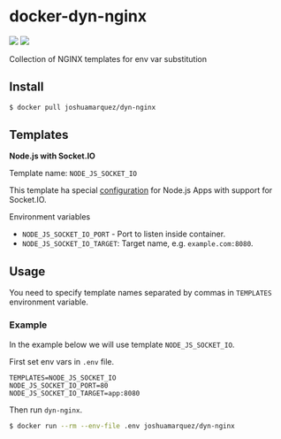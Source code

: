 # docker-dyn-nginx

[![](https://images.microbadger.com/badges/version/joshuamarquez/dyn-nginx:0.1.0.svg)](https://microbadger.com/images/joshuamarquez/dyn-nginx:0.1.0 "Get your own version badge on microbadger.com") [![](https://images.microbadger.com/badges/image/joshuamarquez/dyn-nginx:0.1.0.svg)](https://microbadger.com/images/joshuamarquez/dyn-nginx:0.1.0 "Get your own image badge on microbadger.com")

Collection of NGINX templates for env var substitution

## Install

```sh
$ docker pull joshuamarquez/dyn-nginx
```

## Templates

**Node.js with Socket.IO**

Template name: `NODE_JS_SOCKET_IO`

This template ha special [configuration](https://www.nginx.com/blog/nginx-nodejs-websockets-socketio) for Node.js Apps with support for Socket.IO.

Environment variables

* `NODE_JS_SOCKET_IO_PORT` - Port to listen inside container.
* `NODE_JS_SOCKET_IO_TARGET`: Target name, e.g. `example.com:8080`.

## Usage

You need to specify template names separated by commas in `TEMPLATES` environment variable.

### Example

In the example below we will use template `NODE_JS_SOCKET_IO`.

First set env vars in `.env` file.

```
TEMPLATES=NODE_JS_SOCKET_IO
NODE_JS_SOCKET_IO_PORT=80
NODE_JS_SOCKET_IO_TARGET=app:8080
```

Then run `dyn-nginx`.

```bash
$ docker run --rm --env-file .env joshuamarquez/dyn-nginx
```